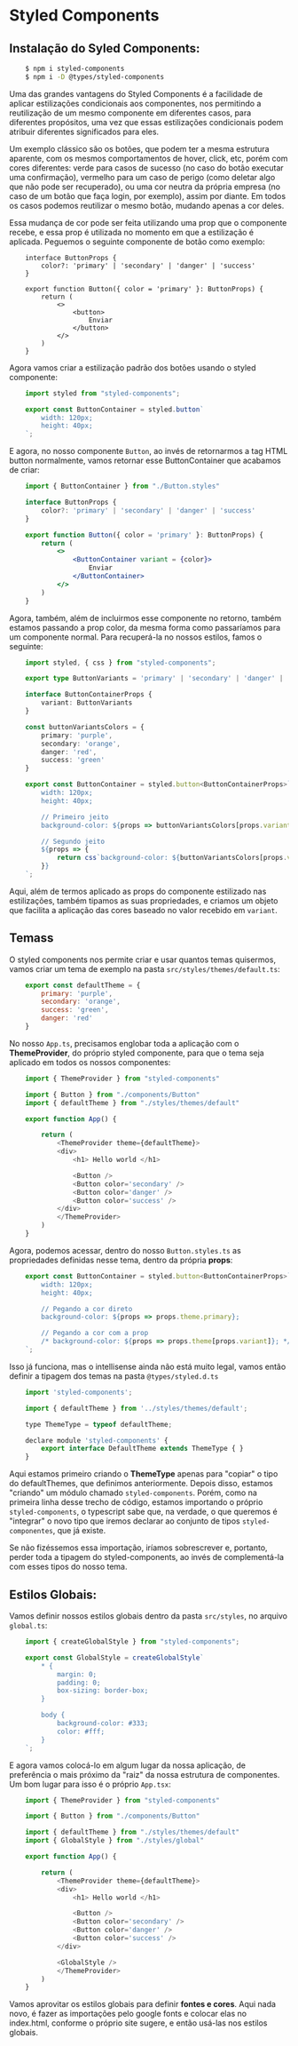 # Styled Components

## Instalação do Syled Components:

```sh
    $ npm i styled-components
    $ npm i -D @types/styled-components
```

Uma das grandes vantagens do Styled Components é a facilidade de aplicar estilizações condicionais aos componentes, nos permitindo a reutilização de um mesmo componente em diferentes casos, para diferentes propósitos, uma vez que essas estilizações condicionais podem atribuir diferentes significados para eles. 

Um exemplo clássico são os botões, que podem ter a mesma estrutura aparente, com os mesmos comportamentos de hover, click, etc, porém com cores diferentes: verde para casos de sucesso (no caso do botão executar uma confirmação), vermelho para um caso de perigo (como deletar algo que não pode ser recuperado), ou uma cor neutra da própria empresa (no caso de um botão que faça login, por exemplo), assim por diante. Em todos os casos podemos reutilizar o mesmo botão, mudando apenas a cor deles. 

Essa mudança de cor pode ser feita utilizando uma prop que o componente recebe, e essa prop é utilizada no momento em que a estilização é aplicada. Peguemos o seguinte componente de botão como exemplo:

```tsx
    interface ButtonProps {
        color?: 'primary' | 'secondary' | 'danger' | 'success'
    }

    export function Button({ color = 'primary' }: ButtonProps) {
        return (
            <>
                <button>
                    Enviar
                </button>
            </>
        )
    }
```

Agora vamos criar a estilização padrão dos botões usando o styled componente:

```ts
    import styled from "styled-components";

    export const ButtonContainer = styled.button`
        width: 120px;
        height: 40px;   
    `;
```

E agora, no nosso componente `Button`, ao invés de retornarmos a tag HTML button normalmente, vamos retornar esse ButtonContainer que acabamos de criar:

```jsx
    import { ButtonContainer } from "./Button.styles"

    interface ButtonProps {
        color?: 'primary' | 'secondary' | 'danger' | 'success'
    }

    export function Button({ color = 'primary' }: ButtonProps) {
        return (
            <>
                <ButtonContainer variant = {color}>
                    Enviar
                </ButtonContainer>
            </>
        )
    }
```

Agora, também, além de incluirmos esse componente no retorno, também estamos passando a prop color, da mesma forma como passaríamos para um componente normal. Para recuperá-la no nossos estilos, famos o seguinte:

```ts
    import styled, { css } from "styled-components";

    export type ButtonVariants = 'primary' | 'secondary' | 'danger' | 'success';

    interface ButtonContainerProps {
        variant: ButtonVariants
    }

    const buttonVariantsColors = {
        primary: 'purple',
        secondary: 'orange',
        danger: 'red',
        success: 'green'
    }

    export const ButtonContainer = styled.button<ButtonContainerProps>`
        width: 120px;
        height: 40px;

        // Primeiro jeito
        background-color: ${props => buttonVariantsColors[props.variant]}

        // Segundo jeito
        ${props => {
            return css`background-color: ${buttonVariantsColors[props.variant]}`
        }}
    `;
```

Aqui, além de termos aplicado as props do componente estilizado nas estilizações, também tipamos as suas propriedades, e criamos um objeto que facilita a aplicação das cores baseado no valor recebido em `variant`. 

## Temass
O styled components nos permite criar e usar quantos temas quisermos, vamos criar um tema de exemplo na pasta `src/styles/themes/default.ts`:

```js
    export const defaultTheme = {
        primary: 'purple',
        secondary: 'orange',
        success: 'green',
        danger: 'red'
    }
```

No nosso `App.ts`, precisamos englobar toda a aplicação com o **ThemeProvider**, do próprio styled componente, para que o tema seja aplicado em todos os nossos componentes:

```js
    import { ThemeProvider } from "styled-components"

    import { Button } from "./components/Button"
    import { defaultTheme } from "./styles/themes/default"

    export function App() {

        return (
            <ThemeProvider theme={defaultTheme}>
            <div>
                <h1> Hello world </h1>

                <Button />
                <Button color='secondary' />
                <Button color='danger' />
                <Button color='success' />
            </div>
            </ThemeProvider>
        )
    }
```

Agora, podemos acessar, dentro do nosso `Button.styles.ts` as propriedades definidas nesse tema, dentro da própria **props**:

```js
    export const ButtonContainer = styled.button<ButtonContainerProps>`
        width: 120px;
        height: 40px;

        // Pegando a cor direto
        background-color: ${props => props.theme.primary};

        // Pegando a cor com a prop
        /* background-color: ${props => props.theme[props.variant]}; */
    `;
```

Isso já funciona, mas o intellisense ainda não está muito legal, vamos então definir a tipagem dos temas na pasta `@types/styled.d.ts`

```js
    import 'styled-components';

    import { defaultTheme } from '../styles/themes/default';

    type ThemeType = typeof defaultTheme;

    declare module 'styled-components' {
        export interface DefaultTheme extends ThemeType { }
    }
```

Aqui estamos primeiro criando o **ThemeType** apenas para "copiar" o tipo do defaultThemes, que definimos anteriormente. Depois disso, estamos "criando" um módulo chamado `styled-components`. Porém, como na primeira linha desse trecho de código, estamos importando o próprio `styled-components`, o typescript sabe que, na verdade, o que queremos é "integrar" o novo tipo que iremos declarar ao conjunto de tipos `styled-componentes`, que já existe. 

Se não fizéssemos essa importação, iríamos sobrescrever e, portanto, perder toda a tipagem do styled-components, ao invés de complementá-la com esses tipos do nosso tema. 

## Estilos Globais:
Vamos definir nossos estilos globais dentro da pasta `src/styles`, no arquivo `global.ts`:

```js
    import { createGlobalStyle } from "styled-components";

    export const GlobalStyle = createGlobalStyle`
        * {
            margin: 0;
            padding: 0;
            box-sizing: border-box;
        }

        body {
            background-color: #333;
            color: #fff;
        }
    `;
```

E agora vamos colocá-lo em algum lugar da nossa aplicação, de preferência o mais próximo da "raiz" da nossa estrutura de componentes. Um bom lugar para isso é o próprio `App.tsx`:

```js
    import { ThemeProvider } from "styled-components"

    import { Button } from "./components/Button"

    import { defaultTheme } from "./styles/themes/default"
    import { GlobalStyle } from "./styles/global"

    export function App() {

        return (
            <ThemeProvider theme={defaultTheme}>
            <div>
                <h1> Hello world </h1>

                <Button />
                <Button color='secondary' />
                <Button color='danger' />
                <Button color='success' />
            </div>

            <GlobalStyle />
            </ThemeProvider>
        )
    }
```

Vamos aprovitar os estilos globais para definir **fontes e cores**. Aqui nada novo, é fazer as importações pelo google fonts e colocar elas no index.html, conforme o próprio site sugere, e então usá-las nos estilos globais.